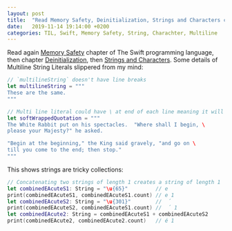 ```yaml
---
layout: post
title:  "Read Memory Safety, Deinitialization, Strings and Characters chapters of The Swift programming language"
date:   2019-11-14 19:14:00 +0200
categories: TIL, Swift, Memory Safety, String, Charachter, Multiline
---
```

Read again [Memory Safety](https://docs.swift.org/swift-book/LanguageGuide/MemorySafety.html) chapter of The Swift programming language, then chapter [Deinitialization](https://docs.swift.org/swift-book/LanguageGuide/Deinitialization.html), then [Strings and Characters](https://docs.swift.org/swift-book/LanguageGuide/StringsAndCharacters.html). Some details of Multiline String Literals slippered from my mind:

```swift
// `multilineString` doesn't have line breaks
let multilineString = """
These are the same.
"""
```

```swift
// Multi line literal could have \ at end of each line meaning it will be no new line there 
let softWrappedQuotation = """
The White Rabbit put on his spectacles.  "Where shall I begin, \
please your Majesty?" he asked.

"Begin at the beginning," the King said gravely, "and go on \
till you come to the end; then stop."
"""
```

This shows strings are tricky collections:

```Swift
// Concatenating two strings of length 1 creates a string of length 1
let combinedEAcuteS1: String = "\u{65}"         // e
print(combinedEAcuteS1, combinedEAcuteS1.count) // e 1
let combinedEAcuteS2: String = "\u{301}"        //  ́
print(combinedEAcuteS2, combinedEAcuteS1.count) //  ́ 1
let combinedEAcute2: String = combinedEAcuteS1 + combinedEAcuteS2
print(combinedEAcute2, combinedEAcute2.count)   // é 1
```

